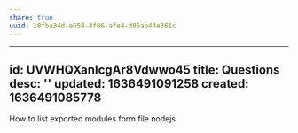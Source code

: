 ```yaml
---
share: true
uuid: 18fba34d-e658-4f06-afe4-d95ab44e361c
---
```

---
id: UVWHQXanIcgAr8Vdwwo45
title: Questions
desc: ''
updated: 1636491091258
created: 1636491085778
---

How to list exported modules form file nodejs